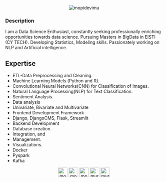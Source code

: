 <p align="center" padding="5px"><img align="center" padding="5px" margin="5px" src="https://github-readme-stats.vercel.app/api?username=mopidevimu&bg_color=3b5998&title_color=fff&text_color=fff" alt="mopidevimu" /></p>

### Description
I am a Data Science Enthusiast, constantly seeking professionally enriching opportunities towards data science. Pursuing Masters in BigData in EISTI (CY TECH). Developing Statistics, Modeling skills. Passionately working on NLP and Artificial intelligence.

## Expertise
- ETL-Data Preprocessing and Cleaning.
- Machine Learning Models (Python and R).
- Convolutional Neural Networks(CNN) for Classification of Images.
- Natural Language Processing(NLP) for Text Classification.
- Sentiment Analysis.
- Data analysis
- Univariate, Bivariate and Multivariate
- Frontend Development Framework
- Django, DjangoCMS, Flask, Streamlit
- Backend Development
- Database creation.
- Integration, and
- Management.
- Visualizations.
- Docker
- Pyspark
- Kafka




<p align="center" margin="10px">
<a href="https://github.com/mopidevimu" target="_blank"><img align="center" src="https://cdn.jsdelivr.net/npm/simple-icons@3.0.1/icons/github.svg" alt="mopidevimu" height="30" width="30" /></a>
<a href="https://linkedin.com/in/mopidevimu" target="_blank"><img align="center" src="https://cdn.jsdelivr.net/npm/simple-icons@3.0.1/icons/linkedin.svg" alt="mopidevimu" height="30" width="30" /></a>
<a href="https://fb.com/mopidevimu" target="_blank"><img align="center" src="https://cdn.jsdelivr.net/npm/simple-icons@3.0.1/icons/facebook.svg" alt="mopidevimu" height="30" width="30" /></a>
<a href="https://instagram.com/murali_mopidevi" target="_blank"><img align="center" src="https://cdn.jsdelivr.net/npm/simple-icons@3.0.1/icons/instagram.svg" alt="murali_mopidevi" height="30" width="30" /></a>
<a href="https://kaggle.com/muralimopidevi" target="_blank"><img align="center" src="https://cdn.jsdelivr.net/npm/simple-icons@3.0.1/icons/kaggle.svg" alt="muralimopidevi" height="30" width="30" /></a>
</p>
